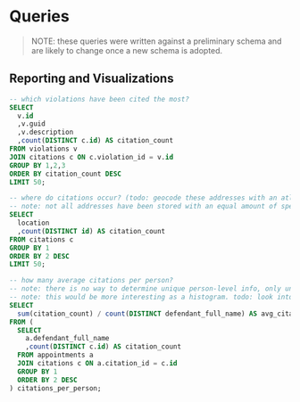 # Queries

> NOTE: these queries were written against a preliminary schema and are likely to change once a new schema is adopted.

## Reporting and Visualizations

```` sql
-- which violations have been cited the most?
SELECT
  v.id
  ,v.guid
  ,v.description
  ,count(DISTINCT c.id) AS citation_count
FROM violations v
JOIN citations c ON c.violation_id = v.id
GROUP BY 1,2,3
ORDER BY citation_count DESC
LIMIT 50;
````

```` sql
-- where do citations occur? (todo: geocode these addresses with an atlanta bounding box)
-- note: not all addresses have been stored with an equal amount of specificity and integrity
SELECT
  location
  ,count(DISTINCT id) AS citation_count
FROM citations c
GROUP BY 1
ORDER BY 2 DESC
LIMIT 50;
````

```` sql
-- how many average citations per person?
-- note: there is no way to determine unique person-level info, only unique names, which may be shared by multiple people...
-- note: this would be more interesting as a histogram. todo: look into using `width_bucket()` function
SELECT
  sum(citation_count) / count(DISTINCT defendant_full_name) AS avg_citations_per_person
FROM (  
  SELECT
    a.defendant_full_name
    ,count(DISTINCT c.id) AS citation_count
  FROM appointments a
  JOIN citations c ON a.citation_id = c.id
  GROUP BY 1
  ORDER BY 2 DESC
) citations_per_person;
````
